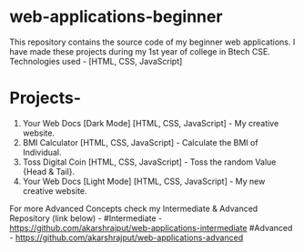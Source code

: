 # web-applications-beginner
This repository contains the source code of my beginner web applications. I have made these projects during my 1st year of college in Btech CSE. Technologies used - [HTML, CSS, JavaScript]
# Projects-
1. Your Web Docs [Dark Mode] [HTML, CSS, JavaScript] - My creative website.
2. BMI Calculator [HTML, CSS, JavaScript] - Calculate the BMI of Individual.
3. Toss Digital Coin [HTML, CSS, JavaScript] - Toss the random Value {Head & Tail}.
4. Your Web Docs [Light Mode] [HTML, CSS, JavaScript] - My new creative website.

For more Advanced Concepts check my Intermediate & Advanced Repository (link below) - 
#Intermediate - https://github.com/akarshrajput/web-applications-intermediate
#Advanced - https://github.com/akarshrajput/web-applications-advanced
